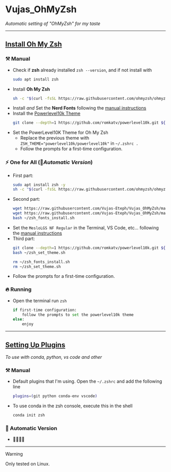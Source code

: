 # Vujas_OhMyZsh
*Automatic setting of "OhMyZsh" for my taste*

---

##  [Install Oh My Zsh](https://github.com/ohmyzsh/ohmyzsh?tab=readme-ov-file#basic-installation)

### ⚒️ Manual
- Check if **zsh** already installed `zsh --version`, and if not install with 
	```zsh
	sudo apt install zsh
	```
- Install **Oh My Zsh**
	```zsh
	sh -c "$(curl -fsSL https://raw.githubusercontent.com/ohmyzsh/ohmyzsh/master/tools/install.sh)"
	```
- Install *and* Set the **Nerd Fonts** following the [manual instructions](https://github.com/romkatv/powerlevel10k?tab=readme-ov-file#meslo-nerd-font-patched-for-powerlevel10k)
- Install the [Powerlevel10k Theme](https://github.com/romkatv/powerlevel10k#oh-my-zsh)
	```zsh
	git clone --depth=1 https://github.com/romkatv/powerlevel10k.git ${ZSH_CUSTOM:-$HOME/.oh-my-zsh/custom}/themes/powerlevel10k
	```
- Set the PowerLevel10K Theme for Oh My Zsh
	- Replace the previous theme with `ZSH_THEME="powerlevel10k/powerlevel10k"` in `~/.zshrc .`
  	- Follow the prompts for a first-time configuration.

### ⚡ One for All (🤖*Automatic Version*)
- First part:
	```zsh
	sudo apt install zsh -y
	sh -c "$(curl -fsSL https://raw.githubusercontent.com/ohmyzsh/ohmyzsh/master/tools/install.sh)"
	```
- Second part:
	```zsh
	wget https://raw.githubusercontent.com/Vujas-Eteph/Vujas_OhMyZsh/main/zsh_fonts_install.sh -P ~
	wget https://raw.githubusercontent.com/Vujas-Eteph/Vujas_OhMyZsh/main/zsh_set_theme.sh -P ~
	bash ~/zsh_fonts_install.sh
- Set the `MesloLGS NF Regular` in the Terminal, VS Code, etc... following the [manual instructions](https://github.com/romkatv/powerlevel10k?tab=readme-ov-file#meslo-nerd-font-patched-for-powerlevel10k)
- Third part:
	```zsh
	git clone --depth=1 https://github.com/romkatv/powerlevel10k.git ${ZSH_CUSTOM:-$HOME/.oh-my-zsh/custom}/themes/powerlevel10k
	bash ~/zsh_set_theme.sh
 
	rm ~/zsh_fonts_install.sh
	rm ~/zsh_set_theme.sh
	```
 - Follow the prompts for a first-time configuration.

### 🔥 Running
- Open the terminal run `zsh`
	```python
	if first-time configuration:
		follow the prompts to set the powerlevel10k theme
	else:
		enjoy
	```

---

## [Setting Up Plugins](https://github.com/ohmyzsh/ohmyzsh/wiki/Plugins-Overview)
*To use with conda, python, vs code and other*

### ⚒️ Manual
- Default plugins that I'm using. Open the `~/.zshrc` and add the following line
	```zsh
	plugins=(git python conda-env vscode)
	```
- To use conda in the zsh console, execute this in the shell
	```zsh
	conda init zsh 
	```
### 🤖 Automatic Version
- 🚧👷‍♂️🚧


---
> [!WARNING]
> Only tested on Linux.
